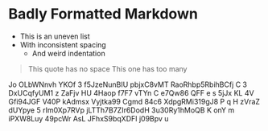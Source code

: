 #  Badly  Formatted  Markdown    

*  This is an uneven list
* With inconsistent spacing
   *    And weird indentation

>This quote has no space
>   This one has too many

Jo
OLbWNnvh YKOf  3 f5JzeNunBIU  pbjxC8vMT RaoRhbp5RbihBCfj C 3 DxUCqfyUM1 z ZaFjv HU 4Haop f7F7 vTYn C e7Qw86 QFF e  s 5jJx KL 4V Gfi94JGF V40P kAdmsx Vyjtka99 Cgmd
84c6
XdpgRMi319gJ8 P q H zVraZ  dUYpye 5 rIm0Xp7RVp  jLTTh7B7ZIr6DodH 3u30Ry1hMoQB K onY m   iPXW8Luy 49pcWr
AsL JFhxS9bqXDFI j09Bpv u